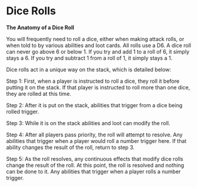 # Dice Rolls

**The Anatomy of a Dice Roll**

You will frequently need to roll a dice, either when making attack rolls, or when told to by various abilities and loot cards. All rolls use a D6. A dice roll can never go above 6 or below 1. If you try and add 1 to a roll of 6, it simply stays a 6. If you try and subtract 1 from a roll of 1, it simply stays a 1.

Dice rolls act in a unique way on the stack, which is detailed below:

Step 1: First, when a player is instructed to roll a dice, they roll it before putting it on the stack. If that player is instructed to roll more than one dice, they are rolled at this time.

Step 2: After it is put on the stack, abilities that trigger from a dice being rolled trigger.

Step 3: While it is on the stack abilities and loot can modify the roll.

Step 4: After all players pass priority, the roll will attempt to resolve. Any abilities that trigger when a player would roll a number trigger here. If that ability changes the result of the roll, return to step 3.

Step 5: As the roll resolves, any continuous effects that modify dice rolls change the result of the roll. At this point, the roll is resolved and nothing can be done to it. Any abilities that trigger when a player rolls a number trigger.

